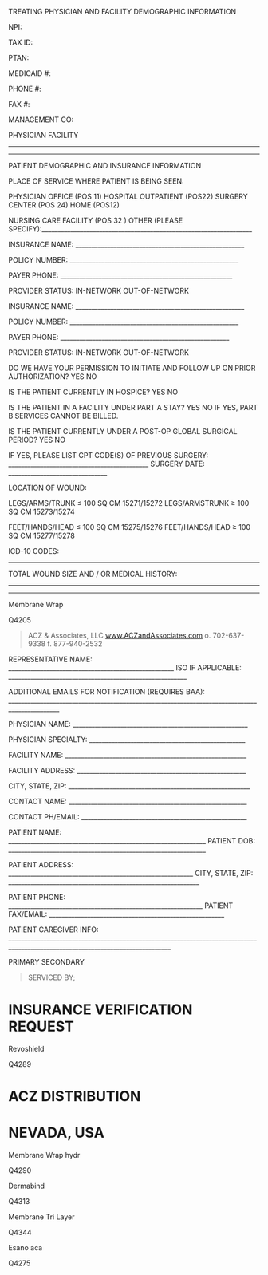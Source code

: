 TREATING PHYSICIAN AND FACILITY DEMOGRAPHIC INFORMATION 

NPI: 

TAX ID: 

PTAN: 

MEDICAID #: 

PHONE #: 

FAX #: 

MANAGEMENT CO: 

PHYSICIAN  FACILITY 

___________________________________________________________ 

___________________________________________________________ ___________________________________________________________ ___________________________________________________________ ___________________________________________________________ ___________________________________________________________ ___________________________________________________________ 

PATIENT DEMOGRAPHIC AND INSURANCE INFORMATION 

PLACE OF SERVICE WHERE PATIENT IS BEING SEEN: 

PHYSICIAN OFFICE (POS 11)  HOSPITAL OUTPATIENT (POS22)  SURGERY CENTER (POS 24)  HOME (POS12) 

NURSING CARE FACILITY (POS 32 )  OTHER (PLEASE SPECIFY):__________________________________________________________________ 

INSURANCE NAME:  _____________________________________________________ 

POLICY NUMBER:  _____________________________________________________ 

PAYER PHONE:  ______________________________________________________ 

PROVIDER STATUS:  IN-NETWORK  OUT-OF-NETWORK 

INSURANCE NAME:  _____________________________________________________ 

POLICY NUMBER:  _____________________________________________________ 

PAYER PHONE:  _____________________________________________________ 

PROVIDER STATUS:  IN-NETWORK  OUT-OF-NETWORK 

DO WE HAVE YOUR PERMISSION TO INITIATE AND FOLLOW UP ON PRIOR AUTHORIZATION?  YES  NO 

IS THE PATIENT CURRENTLY IN HOSPICE?  YES  NO 

IS THE PATIENT IN A FACILITY UNDER PART A STAY?  YES  NO  IF YES, PART B SERVICES CANNOT BE BILLED. 

IS THE PATIENT CURRENTLY UNDER A POST-OP GLOBAL SURGICAL PERIOD?  YES  NO 

IF YES, PLEASE LIST CPT CODE(S) OF PREVIOUS SURGERY: ____________________________________________ SURGERY DATE: _______________________________ 

LOCATION OF WOUND: 

LEGS/ARMS/TRUNK ≤ 100 SQ CM  15271/15272  LEGS/ARMSTRUNK ≥ 100 SQ CM  15273/15274 

FEET/HANDS/HEAD ≤ 100 SQ CM  15275/15276  FEET/HANDS/HEAD ≥ 100 SQ CM  15277/15278 

ICD-10 CODES: 

________________________________________________________________________________________________________________________________________________________________ 

TOTAL WOUND SIZE AND / OR MEDICAL HISTORY: 

________________________________________________________________________________________________________________________________________________________________ 

________________________________________________________________________________________________________________________________________________________________ 

Membrane Wrap 

Q4205 

> ACZ & Associates, LLC
> www.ACZandAssociates.com
> o. 702-637-9338
> f. 877-940-2532

REPRESENTATIVE NAME: ____________________________________________________ ISO IF APPLICABLE: ________________________________________________________ 

ADDITIONAL EMAILS FOR NOTIFICATION (REQUIRES BAA): ______________________________________________________________________________________________ 

PHYSICIAN NAME: _______________________________________________________ 

PHYSICIAN SPECIALTY: _________________________________________________ 

FACILITY NAME: _________________________________________________________ 

FACILITY ADDRESS: _____________________________________________________ 

CITY, STATE, ZIP: _________________________________________________________ 

CONTACT NAME: ________________________________________________________ 

CONTACT PH/EMAIL: ____________________________________________________ 

PATIENT NAME: ______________________________________________________________ PATIENT DOB: ______________________________________________________________ 

PATIENT ADDRESS: __________________________________________________________ CITY, STATE, ZIP: ____________________________________________________________ 

PATIENT PHONE: _____________________________________________________________ PATIENT FAX/EMAIL: _______________________________________________________ 

PATIENT CAREGIVER INFO: _________________________________________________________________________________________________________________________________ 

PRIMARY  SECONDARY 

> SERVICED BY;

# INSURANCE VERIFICATION REQUEST 

Revoshield 

Q4289 

# ACZ DISTRIBUTION 

# NEVADA, USA 

Membrane Wrap hydr 

Q4290 

Dermabind 

Q4313 

Membrane Tri Layer 

Q4344 

Esano aca 

Q4275

